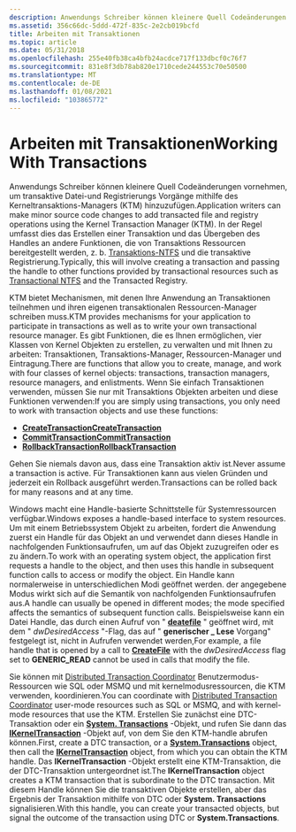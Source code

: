 ```yaml
---
description: Anwendungs Schreiber können kleinere Quell Codeänderungen vornehmen, um transaktive Datei-und Registrierungs Vorgänge mithilfe des Kerneltransaktions-Managers (KTM) hinzuzufügen.
ms.assetid: 356c66dc-5ddd-472f-835c-2e2cb019bcfd
title: Arbeiten mit Transaktionen
ms.topic: article
ms.date: 05/31/2018
ms.openlocfilehash: 255e40fb38ca4bfb24acdce717f133dbcf0c76f7
ms.sourcegitcommit: 831e8f3db78ab820e1710cede244553c70e50500
ms.translationtype: MT
ms.contentlocale: de-DE
ms.lasthandoff: 01/08/2021
ms.locfileid: "103865772"
---
```

# <a name="working-with-transactions"></a><span data-ttu-id="9f566-103">Arbeiten mit Transaktionen</span><span class="sxs-lookup"><span data-stu-id="9f566-103">Working With Transactions</span></span>

<span data-ttu-id="9f566-104">Anwendungs Schreiber können kleinere Quell Codeänderungen vornehmen, um transaktive Datei-und Registrierungs Vorgänge mithilfe des Kerneltransaktions-Managers (KTM) hinzuzufügen.</span><span class="sxs-lookup"><span data-stu-id="9f566-104">Application writers can make minor source code changes to add transacted file and registry operations using the Kernel Transaction Manager (KTM).</span></span> <span data-ttu-id="9f566-105">In der Regel umfasst dies das Erstellen einer Transaktion und das Übergeben des Handles an andere Funktionen, die von Transaktions Ressourcen bereitgestellt werden, z. b. [Transaktions-NTFS](/windows/desktop/FileIO/transactional-ntfs-portal) und die transaktive Registrierung.</span><span class="sxs-lookup"><span data-stu-id="9f566-105">Typically, this will involve creating a transaction and passing the handle to other functions provided by transactional resources such as [Transactional NTFS](/windows/desktop/FileIO/transactional-ntfs-portal) and the Transacted Registry.</span></span>

<span data-ttu-id="9f566-106">KTM bietet Mechanismen, mit denen Ihre Anwendung an Transaktionen teilnehmen und ihren eigenen transaktionalen Ressourcen-Manager schreiben muss.</span><span class="sxs-lookup"><span data-stu-id="9f566-106">KTM provides mechanisms for your application to participate in transactions as well as to write your own transactional resource manager.</span></span> <span data-ttu-id="9f566-107">Es gibt Funktionen, die es Ihnen ermöglichen, vier Klassen von Kernel Objekten zu erstellen, zu verwalten und mit Ihnen zu arbeiten: Transaktionen, Transaktions-Manager, Ressourcen-Manager und Eintragung.</span><span class="sxs-lookup"><span data-stu-id="9f566-107">There are functions that allow you to create, manage, and work with four classes of kernel objects: transactions, transaction managers, resource managers, and enlistments.</span></span> <span data-ttu-id="9f566-108">Wenn Sie einfach Transaktionen verwenden, müssen Sie nur mit Transaktions Objekten arbeiten und diese Funktionen verwenden:</span><span class="sxs-lookup"><span data-stu-id="9f566-108">If you are simply using transactions, you only need to work with transaction objects and use these functions:</span></span>

-   [<span data-ttu-id="9f566-109">**CreateTransaction**</span><span class="sxs-lookup"><span data-stu-id="9f566-109">**CreateTransaction**</span></span>](/windows/desktop/api/KtmW32/nf-ktmw32-createtransaction)
-   [<span data-ttu-id="9f566-110">**CommitTransaction**</span><span class="sxs-lookup"><span data-stu-id="9f566-110">**CommitTransaction**</span></span>](/windows/desktop/api/Ktmw32/nf-ktmw32-committransaction)
-   [<span data-ttu-id="9f566-111">**RollbackTransaction**</span><span class="sxs-lookup"><span data-stu-id="9f566-111">**RollbackTransaction**</span></span>](/windows/desktop/api/Ktmw32/nf-ktmw32-rollbacktransaction)

<span data-ttu-id="9f566-112">Gehen Sie niemals davon aus, dass eine Transaktion aktiv ist.</span><span class="sxs-lookup"><span data-stu-id="9f566-112">Never assume a transaction is active.</span></span> <span data-ttu-id="9f566-113">Für Transaktionen kann aus vielen Gründen und jederzeit ein Rollback ausgeführt werden.</span><span class="sxs-lookup"><span data-stu-id="9f566-113">Transactions can be rolled back for many reasons and at any time.</span></span>

<span data-ttu-id="9f566-114">Windows macht eine Handle-basierte Schnittstelle für Systemressourcen verfügbar.</span><span class="sxs-lookup"><span data-stu-id="9f566-114">Windows exposes a handle-based interface to system resources.</span></span> <span data-ttu-id="9f566-115">Um mit einem Betriebssystem Objekt zu arbeiten, fordert die Anwendung zuerst ein Handle für das Objekt an und verwendet dann dieses Handle in nachfolgenden Funktionsaufrufen, um auf das Objekt zuzugreifen oder es zu ändern.</span><span class="sxs-lookup"><span data-stu-id="9f566-115">To work with an operating system object, the application first requests a handle to the object, and then uses this handle in subsequent function calls to access or modify the object.</span></span> <span data-ttu-id="9f566-116">Ein Handle kann normalerweise in unterschiedlichen Modi geöffnet werden. der angegebene Modus wirkt sich auf die Semantik von nachfolgenden Funktionsaufrufen aus.</span><span class="sxs-lookup"><span data-stu-id="9f566-116">A handle can usually be opened in different modes; the mode specified affects the semantics of subsequent function calls.</span></span> <span data-ttu-id="9f566-117">Beispielsweise kann ein Datei Handle, das durch einen Aufruf von " [**deatefile**](/windows/desktop/api/fileapi/nf-fileapi-createfilea) " geöffnet wird, mit dem " *dwDesiredAccess* "-Flag, das auf " **generischer \_ Lese** Vorgang" festgelegt ist, nicht in Aufrufen verwendet werden,</span><span class="sxs-lookup"><span data-stu-id="9f566-117">For example, a file handle that is opened by a call to [**CreateFile**](/windows/desktop/api/fileapi/nf-fileapi-createfilea) with the *dwDesiredAccess* flag set to **GENERIC\_READ** cannot be used in calls that modify the file.</span></span>

<span data-ttu-id="9f566-118">Sie können mit [Distributed Transaction Coordinator](/previous-versions/windows/desktop/ms684146(v=vs.85)) Benutzermodus-Ressourcen wie SQL oder MSMQ und mit kernelmodusressourcen, die KTM verwenden, koordinieren.</span><span class="sxs-lookup"><span data-stu-id="9f566-118">You can coordinate with [Distributed Transaction Coordinator](/previous-versions/windows/desktop/ms684146(v=vs.85)) user-mode resources such as SQL or MSMQ, and with kernel-mode resources that use the KTM.</span></span> <span data-ttu-id="9f566-119">Erstellen Sie zunächst eine DTC-Transaktion oder ein [**System. Transactions**](/dotnet/api/system.transactions?view=dotnet-plat-ext-3.1) -Objekt, und rufen Sie dann das [**IKernelTransaction**](/previous-versions/windows/desktop/aa344210(v=vs.85)) -Objekt auf, von dem Sie den KTM-handle abrufen können.</span><span class="sxs-lookup"><span data-stu-id="9f566-119">First, create a DTC transaction, or a [**System.Transactions**](/dotnet/api/system.transactions?view=dotnet-plat-ext-3.1) object, then call the [**IKernelTransaction**](/previous-versions/windows/desktop/aa344210(v=vs.85)) object, from which you can obtain the KTM handle.</span></span> <span data-ttu-id="9f566-120">Das **IKernelTransaction** -Objekt erstellt eine KTM-Transaktion, die der DTC-Transaktion untergeordnet ist.</span><span class="sxs-lookup"><span data-stu-id="9f566-120">The **IKernelTransaction** object creates a KTM transaction that is subordinate to the DTC transaction.</span></span> <span data-ttu-id="9f566-121">Mit diesem Handle können Sie die transaktiven Objekte erstellen, aber das Ergebnis der Transaktion mithilfe von DTC oder **System. Transactions** signalisieren.</span><span class="sxs-lookup"><span data-stu-id="9f566-121">With this handle, you can create your transacted objects, but signal the outcome of the transaction using DTC or **System.Transactions**.</span></span>

 

 
